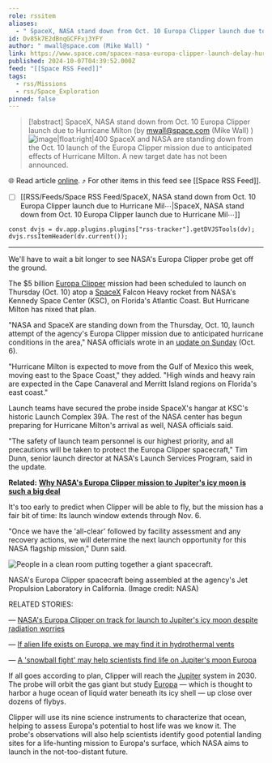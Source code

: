```yaml
---
role: rssitem
aliases:
  - " SpaceX, NASA stand down from Oct. 10 Europa Clipper launch due to Hurricane Milton "
id: Dv85k7E2dBnqGCFFxj3YFY
author: " mwall@space.com (Mike Wall) "
link: https://www.space.com/spacex-nasa-europa-clipper-launch-delay-hurricane-milton
published: 2024-10-07T04:39:52.000Z
feed: "[[Space RSS Feed]]"
tags:
  - rss/Missions
  - rss/Space_Exploration
pinned: false
---
```


> [!abstract]  SpaceX, NASA stand down from Oct. 10 Europa Clipper launch due to Hurricane Milton  (by  mwall@space.com (Mike Wall) )
> ![image|float:right|400](https://cdn.mos.cms.futurecdn.net/NDgDS4Ebivgn68ancGeLcJ.jpg) SpaceX and NASA are standing down from the Oct. 10 launch of the Europa Clipper mission due to anticipated effects of Hurricane Milton. A new target date has not been announced.

🌐 Read article [online](https://www.space.com/spacex-nasa-europa-clipper-launch-delay-hurricane-milton). ⤴ For other items in this feed see [[Space RSS Feed]].

- [ ] [[RSS/Feeds/Space RSS Feed/SpaceX, NASA stand down from Oct․ 10 Europa Clipper launch due to Hurricane Mil⋯|SpaceX, NASA stand down from Oct․ 10 Europa Clipper launch due to Hurricane Mil⋯]]

~~~dataviewjs
const dvjs = dv.app.plugins.plugins["rss-tracker"].getDVJSTools(dv);
dvjs.rssItemHeader(dv.current());
~~~

- - -

We'll have to wait a bit longer to see NASA's Europa Clipper probe get off the ground.

The $5 billion [Europa Clipper](https://www.space.com/europa-clipper-mission-explained) mission had been scheduled to launch on Thursday (Oct. 10) atop a [SpaceX](https://www.space.com/18853-spacex.html) Falcon Heavy rocket from NASA's Kennedy Space Center (KSC), on Florida's Atlantic Coast. But Hurricane Milton has nixed that plan.

"NASA and SpaceX are standing down from the Thursday, Oct. 10, launch attempt of the agency's Europa Clipper mission due to anticipated hurricane conditions in the area," NASA officials wrote in an [update on Sunday](https://blogs.nasa.gov/europaclipper/) (Oct. 6).

"Hurricane Milton is expected to move from the Gulf of Mexico this week, moving east to the Space Coast," they added. "High winds and heavy rain are expected in the Cape Canaveral and Merritt Island regions on Florida's east coast."

Launch teams have secured the probe inside SpaceX's hangar at KSC's historic Launch Complex 39A. The rest of the NASA center has begun preparing for Hurricane Milton's arrival as well, NASA officials said.

"The safety of launch team personnel is our highest priority, and all precautions will be taken to protect the Europa Clipper spacecraft," Tim Dunn, senior launch director at NASA's Launch Services Program, said in the update.

**Related:** [**Why NASA's Europa Clipper mission to Jupiter's icy moon is such a big deal**](https://www.space.com/europa-clipper-mission-explained-nasa)

It's too early to predict when Clipper will be able to fly, but the mission has a fair bit of time: Its launch window extends through Nov. 6.

"Once we have the 'all-clear' followed by facility assessment and any recovery actions, we will determine the next launch opportunity for this NASA flagship mission," Dunn said.

![People in a clean room putting together a giant spacecraft.](https://cdn.mos.cms.futurecdn.net/SrLMGau6tGG7tTf9gS4BU6.gif)

NASA's Europa Clipper spacecraft being assembled at the agency's Jet Propulsion Laboratory in California. (Image credit: NASA)

RELATED STORIES:

— [NASA's Europa Clipper on track for launch to Jupiter's icy moon despite radiation worries](https://www.space.com/europa-clipper-launch-jupiter-radiation)

— [If alien life exists on Europa, we may find it in hydrothermal vents](https://www.space.com/alien-life-europa-enceladus-hydrothermal-vents)

— [A 'snowball fight' may help scientists find life on Jupiter's moon Europa](https://www.space.com/snowball-fight-jupiter-moon-europa-ice-shell-thickness)

If all goes according to plan, Clipper will reach the [Jupiter](https://www.space.com/7-jupiter-largest-planet-solar-system.html) system in 2030. The probe will orbit the gas giant but study [Europa](https://www.space.com/15498-europa-sdcmp.html) — which is thought to harbor a huge ocean of liquid water beneath its icy shell — up close over dozens of flybys.

Clipper will use its nine science instruments to characterize that ocean, helping to assess Europa's potential to host life was we know it. The probe's observations will also help scientists identify good potential landing sites for a life-hunting mission to Europa's surface, which NASA aims to launch in the not-too-distant future.